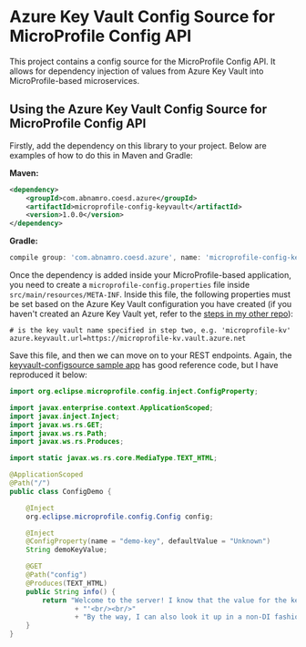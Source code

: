 # Azure Key Vault Config Source for MicroProfile Config API

This project contains a config source for the MicroProfile Config API. It allows for dependency injection of values from Azure Key Vault into MicroProfile-based microservices.

## Using the Azure Key Vault Config Source for MicroProfile Config API

Firstly, add the dependency on this library to your project. Below are examples of how to do this in Maven and Gradle:

**Maven:**

```xml
<dependency>
    <groupId>com.abnamro.coesd.azure</groupId>
    <artifactId>microprofile-config-keyvault</artifactId>
    <version>1.0.0</version>
</dependency>
```

**Gradle:**

```gradle
compile group: 'com.abnamro.coesd.azure', name: 'microprofile-config-keyvault', version: '1.0.0'
```

Once the dependency is added inside your MicroProfile-based application, you need to create a `microprofile-config.properties` file inside `src/main/resources/META-INF`. Inside this file, the following properties must be set based on the Azure Key Vault configuration you have created (if you haven't created an Azure Key Vault yet, refer to the [steps in my other repo](https://github.com/Azure-Samples/microprofile-configsource-keyvault)):

```properties
# is the key vault name specified in step two, e.g. 'microprofile-kv'
azure.keyvault.url=https://microprofile-kv.vault.azure.net
```

Save this file, and then we can move on to your REST endpoints. Again, the [keyvault-configsource sample app](https://github.com/Azure-Samples/microprofile-configsource-keyvault) has good reference code, but I have reproduced it below:

```java
import org.eclipse.microprofile.config.inject.ConfigProperty;

import javax.enterprise.context.ApplicationScoped;
import javax.inject.Inject;
import javax.ws.rs.GET;
import javax.ws.rs.Path;
import javax.ws.rs.Produces;

import static javax.ws.rs.core.MediaType.TEXT_HTML;

@ApplicationScoped
@Path("/")
public class ConfigDemo {

    @Inject
    org.eclipse.microprofile.config.Config config;

    @Inject
    @ConfigProperty(name = "demo-key", defaultValue = "Unknown")
    String demoKeyValue;

    @GET
    @Path("config")
    @Produces(TEXT_HTML)
    public String info() {
        return "Welcome to the server! I know that the value for the key 'demo-key' is: '" + demoKeyValue
                + "'<br/><br/>"
                + "By the way, I can also look it up in a non-DI fashion: '" + config.getValue("demo-key", String.class) + "'";
    }
}
```

